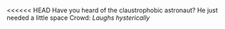 <<<<<< HEAD
Have you heard of the claustrophobic astronaut?
He just needed a little space
Crowd: *Laughs hysterically*

